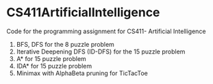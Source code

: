 # CS411ArtificialIntelligence
Code for the programming assignment for CS411- Artificial Intelligence

1. BFS, DFS for the 8 puzzle problem
2. Iterative Deepening DFS (ID-DFS) for the 15 puzzle problem
3. A* for 15 puzzle problem
4. IDA* for 15 puzzle problem
5. Minimax with AlphaBeta pruning for TicTacToe
